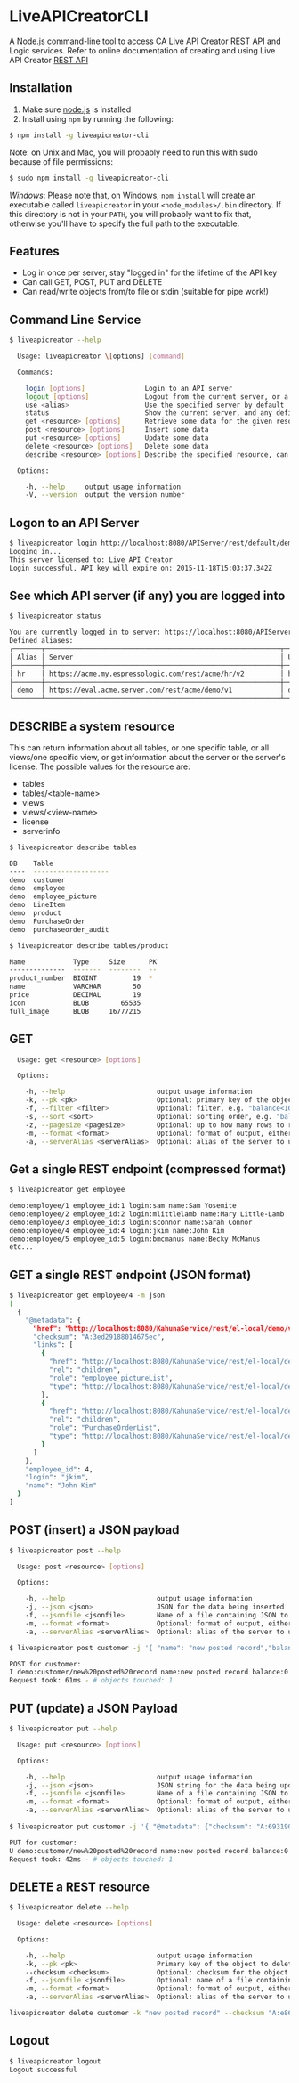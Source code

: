 

# LiveAPICreatorCLI
A Node.js command-line tool to access CA Live API Creator REST API and Logic services. 
Refer to online documentation of creating and using Live API Creator [REST API](http://ca-doc.espressologic.com/docs/live-api) 


## Installation

1. Make sure [node.js](http://nodejs.org) is installed
2. Install using `npm` by running the following:
```sh
$ npm install -g liveapicreator-cli
```

Note: on Unix and Mac, you will probably need to run this with sudo because of file permissions:

```sh
$ sudo npm install -g liveapicreator-cli
```

*Windows*: Please note that, on Windows, `npm install` will create an executable 
called `liveapicreator` in your
`<node_modules>/.bin` directory. If this directory is not in your `PATH`, you will probably
want to fix that, otherwise you'll have to specify the full path to the executable.


## Features

* Log in once per server, stay "logged in" for the lifetime of the API key
* Can call GET, POST, PUT and DELETE
* Can read/write objects from/to file or stdin (suitable for pipe work!)

## Command Line Service
```sh
$ liveapicreator --help

  Usage: liveapicreator \[options] [command] 

  Commands:

    login [options]               Login to an API server
    logout [options]              Logout from the current server, or a specific server
    use <alias>                   Use the specified server by default
    status                        Show the current server, and any defined server aliases
    get <resource> [options]      Retrieve some data for the given resource/table/view
    post <resource> [options]     Insert some data
    put <resource> [options]      Update some data
    delete <resource> [options]   Delete some data
    describe <resource> [options] Describe the specified resource, can be: tables[/tablename], views[/viewname], license, serverinfo

  Options:

    -h, --help     output usage information
    -V, --version  output the version number

```

## Logon to an API Server
```sh
$ liveapicreator login http://localhost:8080/APIServer/rest/default/demo/v1 -u username -p mypassword
Logging in...
This server licensed to: Live API Creator
Login successful, API key will expire on: 2015-11-18T15:03:37.342Z
```


## See which API server (if any) you are logged into
```sh
$ liveapicreator status

You are currently logged in to server: https://localhost:8080/APIServer/rest/default/demo/v1 as user: demo
Defined aliases:
┌───────┬───────────────────────────────────────────────────────────┬───────┐
│ Alias │ Server                                                    │ User  │
├───────┼───────────────────────────────────────────────────────────┼───────┤
│ hr    │ https://acme.my.espressologic.com/rest/acme/hr/v2         │ hradm │
├───────┼───────────────────────────────────────────────────────────┼───────┤
│ demo  │ https://eval.acme.server.com/rest/acme/demo/v1            │ demo  │
└───────┴───────────────────────────────────────────────────────────┴───────┘
```


## DESCRIBE a system resource
This can return information about all tables, or one specific table,
or all views/one specific view, or get information about the server
or the server's license. The possible values for the resource are:

* tables
* tables/&lt;table-name>
* views
* views/&lt;view-name>
* license
* serverinfo

```sh
$ liveapicreator describe tables

DB    Table
----  -------------------
demo  customer
demo  employee
demo  employee_picture
demo  LineItem
demo  product
demo  PurchaseOrder
demo  purchaseorder_audit
```

```sh
$ liveapicreator describe tables/product

Name            Type     Size      PK
--------------  -------  --------  --
product_number  BIGINT         19  *
name            VARCHAR        50
price           DECIMAL        19
icon            BLOB        65535
full_image      BLOB     16777215
```


## GET 
```sh
  Usage: get <resource> [options] 

  Options:

    -h, --help                       output usage information
    -k, --pk <pk>                    Optional: primary key of the object to retrieve
    -f, --filter <filter>            Optional: filter, e.g. "balance<1000"
    -s, --sort <sort>                Optional: sorting order, e.g. "balance,name desc"
    -z, --pagesize <pagesize>        Optional: up to how many rows to return per level
    -m, --format <format>            Optional: format of output, either text (default), json or compactjson    --truncate <length>
    -a, --serverAlias <serverAlias>  Optional: alias of the server to use if other than the current default server
```


## Get a single REST endpoint (compressed format)
```sh
$ liveapicreator get employee

demo:employee/1 employee_id:1 login:sam name:Sam Yosemite
demo:employee/2 employee_id:2 login:mlittlelamb name:Mary Little-Lamb
demo:employee/3 employee_id:3 login:sconnor name:Sarah Connor
demo:employee/4 employee_id:4 login:jkim name:John Kim
demo:employee/5 employee_id:5 login:bmcmanus name:Becky McManus
etc...
```

## GET a single REST endpoint (JSON format)
```sh
$ liveapicreator get employee/4 -m json 
[
  {
    "@metadata": {
      "href": "http://localhost:8080/KahunaService/rest/el-local/demo/v1/demo:employee/4",
      "checksum": "A:3ed29188014675ec",
      "links": [
        {
          "href": "http://localhost:8080/KahunaService/rest/el-local/demo/v1/demo:employee_picture?filter=employee_id%20%3D%204",
          "rel": "children",
          "role": "employee_pictureList",
          "type": "http://localhost:8080/KahunaService/rest/el-local/demo/demo:employee_picture"
        },
        {
          "href": "http://localhost:8080/KahunaService/rest/el-local/demo/v1/demo:PurchaseOrder?filter=salesrep_id%20%3D%204",
          "rel": "children",
          "role": "PurchaseOrderList",
          "type": "http://localhost:8080/KahunaService/rest/el-local/demo/demo:PurchaseOrder"
        }
      ]
    },
    "employee_id": 4,
    "login": "jkim",
    "name": "John Kim"
  }
]
```

## POST (insert) a JSON payload 

```sh
$ liveapicreator post --help

  Usage: post <resource> [options]

  Options:

    -h, --help                       output usage information
    -j, --json <json>                JSON for the data being inserted
    -f, --jsonfile <jsonfile>        Name of a file containing JSON to be inserted, or stdin to read from stdin
    -m, --format <format>            Optional: format of output, either text (default), json or compactjson
    -a, --serverAlias <serverAlias>  Optional: alias of the server to use if other than the current default server

$ liveapicreator post customer -j '{ "name": "new posted record","balance": 0,"credit_limit": 9000 }'

POST for customer:
I demo:customer/new%20posted%20record name:new posted record balance:0 credit_limit:9000
Request took: 61ms - # objects touched: 1
```

## PUT (update) a JSON Payload

```sh
$ liveapicreator put --help

  Usage: put <resource> [options]

  Options:

    -h, --help                       output usage information
    -j, --json <json>                JSON string for the data being updated
    -f, --jsonfile <jsonfile>        Name of a file containing JSON to be updated, or stdin to read from stdin
    -m, --format <format>            Optional: format of output, either text (default), json or compactjson
    -a, --serverAlias <serverAlias>  Optional: alias of the server to use if other than the current default server
    
$ liveapicreator put customer -j '{ "@metadata": {"checksum": "A:693190f461f5402e"  }, "name": "new posted record", "credit_limit": 8000  }'

PUT for customer:
U demo:customer/new%20posted%20record name:new posted record balance:0 credit_limit:8000
Request took: 42ms - # objects touched: 1
```

## DELETE a REST resource

```sh
$ liveapicreator delete --help

  Usage: delete <resource> [options]

  Options:

    -h, --help                       output usage information
    -k, --pk <pk>                    Primary key of the object to delete
    --checksum <checksum>            Optional: checksum for the object to delete, or "override". If not specified, the object will be retrieved then deleted.
    -f, --jsonfile <jsonfile>        Optional: name of a file containing JSON to be deleted, or stdin to read from stdin
    -m, --format <format>            Optional: format of output, either text (default), json or compactjson
    -a, --serverAlias <serverAlias>  Optional: alias of the server to use if other than the current default server

liveapicreator delete customer -k "new posted record" --checksum "A:e86aea2e0a4e74bf" 
```
## Logout

```sh
$ liveapicreator logout
Logout successful
```
